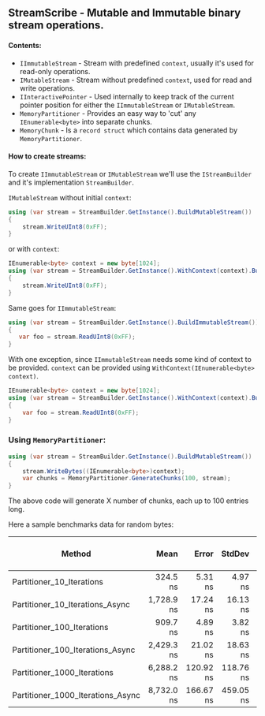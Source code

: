 ## StreamScribe - Mutable and Immutable binary stream operations.

#### Contents:
* `IImmutableStream` - Stream with predefined `context`, usually it's used for read-only operations.
* `IMutableStream` - Stream without predefined `context`, used for read and write operations.
* `IInteractivePointer` - Used internally to keep track of the current pointer position for either the `IImmutableStream` or `IMutableStream`.
* `MemoryPartitioner` - Provides an easy way to 'cut' any `IEnumerable<byte>` into separate chunks.
* `MemoryChunk` - Is a `record struct` which contains data generated by `MemoryPartitioner`.

#### How to create streams:
To create `IImmutableStream` or `IMutableStream` we'll use the `IStreamBuilder` and it's implementation `StreamBuilder`.

`IMutableStream` without initial `context`:
```csharp
using (var stream = StreamBuilder.GetInstance().BuildMutableStream())
{
    stream.WriteUInt8(0xFF);
}
```
or with `context`:
```csharp
IEnumerable<byte> context = new byte[1024];
using (var stream = StreamBuilder.GetInstance().WithContext(context).BuildMutableStream())
{
    stream.WriteUInt8(0xFF);
}
```

Same goes for `IImmutableStream`:
```csharp
using (var stream = StreamBuilder.GetInstance().BuildImmutableStream())
{
   var foo = stream.ReadUInt8(0xFF);
}
```

With one exception, since `IImmutableStream` needs some kind of context to be provided.
`context` can be provided using `WithContext(IEnumerable<byte> context)`.
```csharp
IEnumerable<byte> context = new byte[1024];
using (var stream = StreamBuilder.GetInstance().WithContext(context).BuildImmutableStream())
{
    var foo = stream.ReadUInt8(0xFF);
}
```

### Using `MemoryPartitioner`:

```csharp
using (var stream = StreamBuilder.GetInstance().BuildMutableStream())
{
    stream.WriteBytes((IEnumerable<byte>)context);
    var chunks = MemoryPartitioner.GenerateChunks(100, stream);
}
```

The above code will generate X number of chunks, each up to 100 entries long.

Here a sample benchmarks data for random bytes:

|                            Method |       Mean |     Error |    StdDev |     Median | Completed Work Items | Lock Contentions |   Gen0 | Allocated |
|---------------------------------- |-----------:|----------:|----------:|-----------:|---------------------:|-----------------:|-------:|----------:|
|         Partitioner_10_Iterations |   324.5 ns |   5.31 ns |   4.97 ns |   323.6 ns |                    - |                - | 0.1097 |     344 B |
|   Partitioner_10_Iterations_Async | 1,728.9 ns |  17.24 ns |  16.13 ns | 1,725.5 ns |               1.0222 |           0.0000 | 0.2384 |     744 B |
|        Partitioner_100_Iterations |   909.7 ns |   4.89 ns |   3.82 ns |   910.1 ns |                    - |                - | 0.2317 |     728 B |
|  Partitioner_100_Iterations_Async | 2,429.3 ns |  21.02 ns |  18.63 ns | 2,425.9 ns |               1.0145 |                - | 0.3624 |    1128 B |
|       Partitioner_1000_Iterations | 6,288.2 ns | 120.92 ns | 118.76 ns | 6,294.8 ns |                    - |                - | 1.1063 |    3488 B |
| Partitioner_1000_Iterations_Async | 8,732.0 ns | 166.67 ns | 459.05 ns | 8,596.8 ns |               1.0056 |                - | 1.2665 |    3888 B |